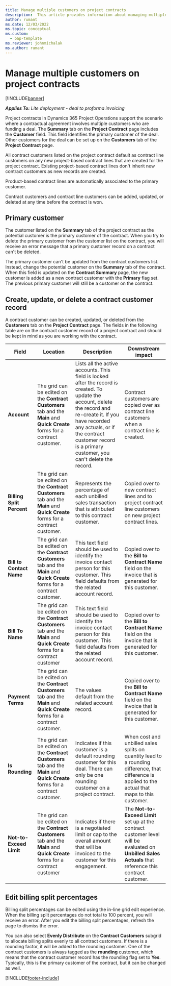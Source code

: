 ```yaml
---
title: Manage multiple customers on project contracts
description:  This article provides information about managing multiple customers on project contracts.
author: rumant
ms.date: 12/03/2022
ms.topic: conceptual
ms.custom: 
  - bap-template
ms.reviewer: johnmichalak
ms.author: rumant
---
```


# Manage multiple customers on project contracts

[!INCLUDE[banner](../../includes/banner.md)]

_**Applies To:** Lite deployment - deal to proforma invoicing_

Project contracts in Dynamics 365 Project Operations support the scenario where a contractual agreement involves multiple customers who are funding a deal. The **Summary** tab on the **Project Contract** page includes the **Customer** field. This field identifies the primary customer of the deal. Other customers for the deal can be set up on the **Customers** tab of the **Project Contract** page.

All contract customers listed on the project contract default as contract line customers on any new project-based contract lines that are created for the project contract. Existing project-based contract lines don't inherit new contract customers as new records are created.

Product-based contract lines are automatically associated to the primary customer.

Contract customers and contract line customers can be added, updated, or deleted at any time before the contract is won.

## Primary customer

The customer listed on the **Summary** tab of the project contract as the potential customer is the primary customer of the contract. When you try to delete the primary customer from the customer list on the contract, you will receive an error message that a primary customer record on a contract can't be deleted.

The primary customer can't be updated from the contract customers list. Instead, change the potential customer on the **Summary** tab of the contract. When this field is updated on the **Contract Summary** page, the new customer is added as a new contract customer with the **Primary** flag set. The previous primary customer will still be a customer on the contract.

## Create, update, or delete a contract customer record

A contract customer can be created, updated, or deleted from the **Customers** tab on the **Project Contract** page. The fields in the following table are on the contract customer record of a project contract and should be kept in mind as you are working with the contract.

| Field | Location | Description | Downstream impact |
| --- | --- | --- | --- |
| **Account** | The grid can be edited on the **Contract Customers** tab and the **Main** and **Quick Create** forms for a contract customer. | Lists all the active accounts. This field is locked after the record is created. To update the account, delete the record and re-create it. If you have recorded any actuals, or if the contract customer record is a primary customer, you can't delete the record. | Contract customers are copied over as contract line customers when a contract line is created. |
| **Billing Split Percent** | The grid can be edited on the **Contract Customers** tab and the **Main** and **Quick Create** forms for a contract customer. | Represents the percentage of each unbilled sales transaction that is attributed to this contract customer. | Copied over to new contract lines and to project contract line customers on new project contract lines. |
| **Bill to Contact Name** | The grid can be edited on the **Contract Customers** tab and the **Main** and **Quick Create** forms for a contract customer. | This text field should be used to identify the invoice contact person for this customer. This field defaults from the related account record. | Copied over to the **Bill to Contract Name** field on the invoice that is generated for this customer. |
| **Bill To Name** | The grid can be edited on the **Contract Customers** tab and the **Main** and **Quick Create** forms for a contract customer | This text field should be used to identify the invoice contact person for this customer. This field defaults from the related account record. | Copied over to the **Bill to Contract Name** field on the invoice that is generated for this customer. |
| **Payment Terms** | The grid can be edited on the **Contract Customers** tab and the **Main** and **Quick Create** forms for a contract customer. | The values default from the related account record. | Copied over to the **Bill to Contract Name** field on the invoice that is generated for this customer. |
| **Is Rounding** | The grid can be edited on the **Contract Customers** tab and the **Main** and **Quick Create** forms for a contract customer. | Indicates if this customer is a default rounding customer for this deal. There can only be one rounding customer on a project contract. | When cost and unbilled sales splits on quantity lead to a rounding difference, that difference is applied to the actual that maps to this customer. |
| **Not-to-Exceed Limit** | The grid can be edited on the **Contract Customers** tab and the **Main** and **Quick Create** forms for a contract customer | Indicates if there is a negotiated limit or cap to the overall amount that will be invoiced to the customer for this engagement. | The **Not-to-Exceed Limit** set up at the contract customer level will be evaluated on **Unbilled Sales Actuals** that reference this contract customer. |

## Edit billing split percentages

Billing split percentages can be edited using the in-line grid edit experience. When the billing split percentages do not total to 100 percent, you will receive an error. After you edit the billing split percentages, refresh the page to dismiss the error.

You can also select **Evenly Distribute** on the **Contract Customers** subgrid to allocate billing splits evenly to all contract customers. If there is a rounding factor, it will be added to the rounding customer. One of the contract customers is always tagged as the **rounding** customer, which means that the contract customer record has the rounding flag set to **Yes**. Typically, this is the primary customer of the contract, but it can be changed as well.


[!INCLUDE[footer-include](../../includes/footer-banner.md)]
